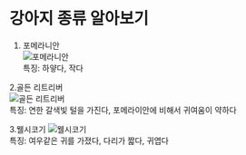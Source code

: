 # 강아지 종류 알아보기

1. 포메라니안   
![포메라니안](https://cdn.crowdpic.net/list-thumb/thumb_l_520EB332D9BD5427895C8E9B63E0B738.jpg)  
특징: 하얗다, 작다

  
2.골든 리트리버    
![골든 리트리버](https://www.simbata.co.kr/img_src/s600/b311/b3110235.jpg)  
특징: 연한 갈색빛 털을 가진다, 포메라이안에 비해서 귀여움이 약하다

    
3.웰시코기
![웰시코기](https://i.pinimg.com/originals/2f/de/2b/2fde2bcc48a9e38e01c311470adeb5a6.jpg)  
특징: 여우같은 귀를 가졌다, 다리가 짧다, 귀엽다
